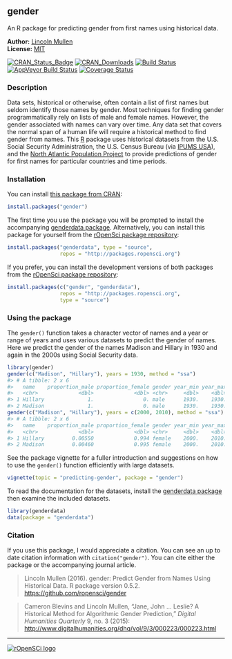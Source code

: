 <!-- README.md is generated from README.Rmd. Please edit that file -->
gender
------

An R package for predicting gender from first names using historical
data.

**Author:** [Lincoln Mullen](http://lincolnmullen.com)<br> **License:**
[MIT](http://opensource.org/licenses/MIT)<br>

[![CRAN\_Status\_Badge](http://www.r-pkg.org/badges/version/gender)](http://cran.r-project.org/package=gender)
[![CRAN\_Downloads](http://cranlogs.r-pkg.org/badges/grand-total/gender)](http://cran.r-project.org/package=gender)
[![Build
Status](https://travis-ci.org/ropensci/gender.svg?branch=master)](https://travis-ci.org/ropensci/gender)
[![AppVeyor Build
Status](https://ci.appveyor.com/api/projects/status/github/ropensci/gender?branch=master&svg=true)](https://ci.appveyor.com/project/ropensci/gender)
[![Coverage
Status](https://img.shields.io/codecov/c/github/ropensci/gender/master.svg)](https://codecov.io/github/ropensci/gender?branch=master)

### Description

Data sets, historical or otherwise, often contain a list of first names
but seldom identify those names by gender. Most techniques for finding
gender programmatically rely on lists of male and female names. However,
the gender associated with names can vary over time. Any data set that
covers the normal span of a human life will require a historical method
to find gender from names. This [R](https://www.r-project.org/) package
uses historical datasets from the U.S. Social Security Administration,
the U.S. Census Bureau (via [IPUMS USA](https://usa.ipums.org/usa/)),
and the [North Atlantic Population
Project](https://www.nappdata.org/napp/) to provide predictions of
gender for first names for particular countries and time periods.

### Installation

You can install [this package from
CRAN](https://cran.r-project.org/package=gender):

``` r
install.packages("gender")
```

The first time you use the package you will be prompted to install the
accompanying [genderdata
package](https://github.com/ropensci/genderdata). Alternatively, you can
install this package for yourself from the [rOpenSci package
repository](http://packages.ropensci.org/):

``` r
install.packages("genderdata", type = "source",
                 repos = "http://packages.ropensci.org")
```

If you prefer, you can install the development versions of both packages
from the [rOpenSci package repository](http://packages.ropensci.org/):

``` r
install.packages(c("gender", "genderdata"),
                 repos = "http://packages.ropensci.org",
                 type = "source")
```

### Using the package

The `gender()` function takes a character vector of names and a year or
range of years and uses various datasets to predict the gender of names.
Here we predict the gender of the names Madison and Hillary in 1930 and
again in the 2000s using Social Security data.

``` r
library(gender)
gender(c("Madison", "Hillary"), years = 1930, method = "ssa")
#> # A tibble: 2 x 6
#>   name    proportion_male proportion_female gender year_min year_max
#>   <chr>             <dbl>             <dbl> <chr>     <dbl>    <dbl>
#> 1 Hillary              1.                0. male      1930.    1930.
#> 2 Madison              1.                0. male      1930.    1930.
gender(c("Madison", "Hillary"), years = c(2000, 2010), method = "ssa")
#> # A tibble: 2 x 6
#>   name    proportion_male proportion_female gender year_min year_max
#>   <chr>             <dbl>             <dbl> <chr>     <dbl>    <dbl>
#> 1 Hillary         0.00550             0.994 female    2000.    2010.
#> 2 Madison         0.00460             0.995 female    2000.    2010.
```

See the package vignette for a fuller introduction and suggestions on
how to use the `gender()` function efficiently with large datasets.

``` r
vignette(topic = "predicting-gender", package = "gender")
```

To read the documentation for the datasets, install the [genderdata
package](https://github.com/ropensci/genderdata) then examine the
included datasets.

``` r
library(genderdata)
data(package = "genderdata")
```

### Citation

If you use this package, I would appreciate a citation. You can see an
up to date citation information with `citation("gender")`. You can cite
either the package or the accompanying journal article.

> Lincoln Mullen (2016). gender: Predict Gender from Names Using
> Historical Data. R package version 0.5.2.
> <https://github.com/ropensci/gender>

> Cameron Blevins and Lincoln Mullen, “Jane, John … Leslie? A Historical
> Method for Algorithmic Gender Prediction,” *Digital Humanities
> Quarterly* 9, no. 3 (2015):
> <http://www.digitalhumanities.org/dhq/vol/9/3/000223/000223.html>

------------------------------------------------------------------------

[![rOpenSCi
logo](http://ropensci.org/public_images/github_footer.png)](http://ropensci.org)
